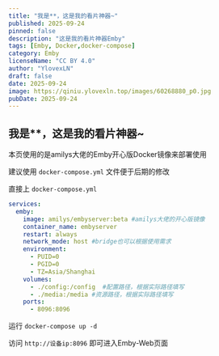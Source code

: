 ```yaml
---
title: "我是**，这是我的看片神器~"
published: 2025-09-24
pinned: false
description: "这是我的看片神器Emby"
tags: [Emby, Docker,docker-compose]
category: Emby
licenseName: "CC BY 4.0"
author: "YlovexLN"
draft: false
date: 2025-09-24
image: https://qiniu.ylovexln.top/images/60268880_p0.jpg
pubDate: 2025-09-24
---
```


## 我是**，这是我的看片神器~

本页使用的是amilys大佬的Emby开心版Docker镜像来部署使用

建议使用 `docker-compose.yml` 文件便于后期的修改

直接上 `docker-compose.yml`

```yml
services:
  emby:
    image: amilys/embyserver:beta #amilys大佬的开心版镜像
    container_name: embyserver
    restart: always
    network_mode: host #bridge也可以根据使用需求
    environment:
      - PUID=0
      - PGID=0
      - TZ=Asia/Shanghai
    volumes:
      - ./config:/config  #配置路径，根据实际路径填写
      - ./media:/media #资源路径，根据实际路径填写
    ports:
      - 8096:8096
```

运行 `docker-compose up -d`

访问 `http://设备ip:8096` 即可进入Emby-Web页面
